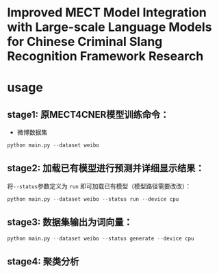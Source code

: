 # Improved MECT Model Integration with Large-scale Language Models for Chinese Criminal Slang Recognition Framework Research


# usage

## stage1: 原MECT4CNER模型训练命令：

- 微博数据集

```py
python main.py --dataset weibo
```

## stage2: 加载已有模型进行预测并详细显示结果：

将``--status``参数定义为 ``run`` 即可加载已有模型（模型路径需要改改）：

```py
python main.py --dataset weibo --status run --device cpu
```

## stage3: 数据集输出为词向量：

```py
python main.py --dataset weibo --status generate --device cpu
```

## stage4: 聚类分析

